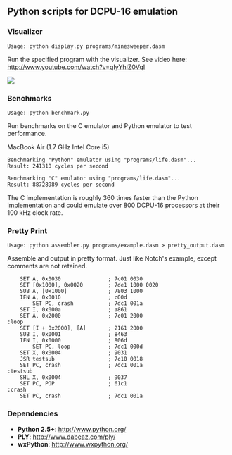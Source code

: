 ## Python scripts for DCPU-16 emulation

### Visualizer

    Usage: python display.py programs/minesweeper.dasm

Run the specified program with the visualizer. See video here: http://www.youtube.com/watch?v=qIyYhIZ0VqI

![](https://raw.github.com/fogleman/DCPU-16/master/screenshots/screenshot.png)

### Benchmarks

    Usage: python benchmark.py

Run benchmarks on the C emulator and Python emulator to test performance.

MacBook Air (1.7 GHz Intel Core i5)

    Benchmarking "Python" emulator using "programs/life.dasm"...
    Result: 241310 cycles per second
    
    Benchmarking "C" emulator using "programs/life.dasm"...
    Result: 88728989 cycles per second

The C implementation is roughly 360 times faster than the Python implementation and could emulate over 800 DCPU-16 processors at their 100 kHz clock rate.

### Pretty Print

    Usage: python assembler.py programs/example.dasm > pretty_output.dasm

Assemble and output in pretty format. Just like Notch's example, except comments are not retained.

        SET A, 0x0030               ; 7c01 0030
        SET [0x1000], 0x0020        ; 7de1 1000 0020
        SUB A, [0x1000]             ; 7803 1000
        IFN A, 0x0010               ; c00d
            SET PC, crash           ; 7dc1 001a
        SET I, 0x000a               ; a861
        SET A, 0x2000               ; 7c01 2000
    :loop
        SET [I + 0x2000], [A]       ; 2161 2000
        SUB I, 0x0001               ; 8463
        IFN I, 0x0000               ; 806d
            SET PC, loop            ; 7dc1 000d
        SET X, 0x0004               ; 9031
        JSR testsub                 ; 7c10 0018
        SET PC, crash               ; 7dc1 001a
    :testsub
        SHL X, 0x0004               ; 9037
        SET PC, POP                 ; 61c1
    :crash
        SET PC, crash               ; 7dc1 001a

### Dependencies
- **Python 2.5+**: http://www.python.org/
- **PLY**: http://www.dabeaz.com/ply/
- **wxPython**: http://www.wxpython.org/
